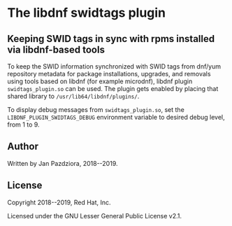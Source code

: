 
# The libdnf swidtags plugin

## Keeping SWID tags in sync with rpms installed via libdnf-based tools

To keep the SWID information synchronized with SWID tags from dnf/yum
repository metadata for package installations, upgrades, and removals
using tools based on libdnf (for example microdnf), libdnf plugin
`swidtags_plugin.so` can be used. The plugin gets enabled by placing
that shared library to `/usr/lib64/libdnf/plugins/`.

To display debug messages from `swidtags_plugin.so`, set the
`LIBDNF_PLUGIN_SWIDTAGS_DEBUG` environment variable to desired debug
level, from 1 to 9.

## Author

Written by Jan Pazdziora, 2018--2019.

## License

Copyright 2018--2019, Red Hat, Inc.

Licensed under the GNU Lesser General Public License v2.1.
